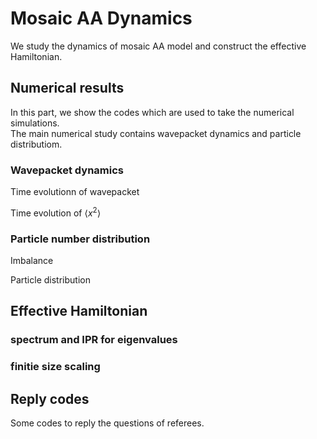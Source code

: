 # Mosaic AA Dynamics
 We study the dynamics of mosaic AA model and construct the effective Hamiltonian.

 ## Numerical results
 In this part, we show the codes which are used to take the numerical simulations.  
 The main numerical study contains wavepacket dynamics and particle distributiom.
 ### Wavepacket dynamics
 Time evolutionn of wavepacket 

 Time evolution of $\langle x^2 \rangle$

 ### Particle number distribution
Imbalance

Particle distribution 

 ## Effective Hamiltonian

 ### spectrum and IPR for eigenvalues

 ### finitie size scaling

 ## Reply codes
 Some codes to reply the questions of referees. 
